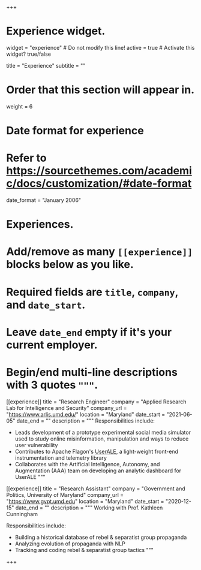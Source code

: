 +++
# Experience widget.
widget = "experience"  # Do not modify this line!
active = true  # Activate this widget? true/false

title = "Experience"
subtitle = ""

# Order that this section will appear in.
weight = 6

# Date format for experience
#   Refer to https://sourcethemes.com/academic/docs/customization/#date-format
date_format = "January 2006"

# Experiences.
#   Add/remove as many `[[experience]]` blocks below as you like.
#   Required fields are `title`, `company`, and `date_start`.
#   Leave `date_end` empty if it's your current employer.
#   Begin/end multi-line descriptions with 3 quotes `"""`.
[[experience]]
  title = "Research Engineer"
  company = "Applied Research Lab for Intelligence and Security"
  company_url = "https://www.arlis.umd.edu/"
  location = "Maryland"
  date_start = "2021-06-05"
  date_end = ""
  description = """
  Responsibilities include:
  
  * Leads development of a prototype experimental social media simulator used to study online misinformation, manipulation and ways to reduce user vulnerability
  * Contributes to Apache Flagon's [UserALE](http://flagon.incubator.apache.org/), a light-weight front-end instrumentation and telemetry library
  * Collaborates with the Artificial Intelligence, Autonomy, and Augmentation (AAA) team on developing an analytic dashboard for UserALE
  """

[[experience]]
  title = "Research Assistant"
  company = "Government and Politics, University of Maryland"
  company_url = "https://www.gvpt.umd.edu"
  location = "Maryland"
  date_start = "2020-12-15"
  date_end = ""
  description = """
  Working with Prof. Kathleen Cunningham
  
  Responsibilities include:
  
  * Building a historical database of rebel & separatist group propaganda
  * Analyzing evolution of propaganda with NLP
  * Tracking and coding rebel & separatist group tactics
  """

+++
